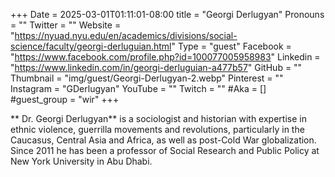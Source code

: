 +++
Date = 2025-03-01T01:11:01-08:00
title = "Georgi Derlugyan"
Pronouns = ""
Twitter = ""
Website = "https://nyuad.nyu.edu/en/academics/divisions/social-science/faculty/georgi-derluguian.html"
Type = "guest"
Facebook = "https://www.facebook.com/profile.php?id=100077005958983"
Linkedin = "https://www.linkedin.com/in/georgi-derluguian-a477b57"
GitHub = ""
Thumbnail = "img/guest/Georgi-Derlugyan-2.webp"
Pinterest = ""
Instagram = "GDerlugyan"
YouTube = ""
Twitch = ""
#Aka = []
#guest_group = "wir"
+++

** Dr. Georgi Derlugyan** is a sociologist and historian with expertise in ethnic violence, guerrilla movements and revolutions, particularly in the Caucasus, Central Asia and Africa, as well as post-Cold War globalization. Since 2011 he has been a professor of Social Research and Public Policy at New York University in Abu Dhabi.

